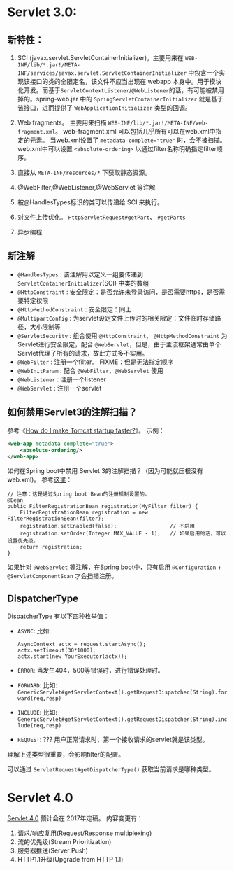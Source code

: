 
# Servlet 3.0:



## 新特性：

1. SCI (javax.servlet.ServletContainerInitializer)。主要用来在 `WEB-INF/lib/*.jar!/META-INF/services/javax.servlet.ServletContainerInitializer`
    中包含一个实现该接口的类的全限定名，该文件不应当出现在 webapp 本身中。用于模块化开发。而基于`ServletContextListener`/`@WebListener`的话，有可能被禁用掉的。spring-web.jar 中的 `SpringServletContainerInitializer` 就是基于该接口，进而提供了 `WebApplicationInitializer` 类型的回调。

1. Web fragments。 主要用来扫描 `WEB-INF/lib/*.jar!/META-INF/web-fragment.xml`。
     web-fragment.xml 可以包括几乎所有可以在web.xml中指定的元素。
     当web.xml设置了 `metadata-complete="true"` 时，会不被扫描。
     web.xml中可以设置 `<absolute-ordering>` 以通过filter名称明确指定filter顺序。

1. 直接从 `META-INF/resources/*` 下获取静态资源。
1. @WebFilter,@WebListener,@WebServlet 等注解
1. 被@HandlesTypes标识的类可以传递给 SCI 来执行。
1. 对文件上传优化。 `HttpServletRequest#getPart`、 `#getParts`
1. 异步编程

## 新注解
* `@HandlesTypes` : 该注解用以定义一组要传递到 `ServletContainerInitializer`(SCI) 中类的数组
* `@HttpConstraint` : 安全限定：是否允许未登录访问，是否需要https，是否需要特定权限
* `@HttpMethodConstraint` : 安全限定：同上
* `@MultipartConfig` : 为servlet设定文件上传时的相关限定：文件临时存储路径，大小限制等
* `@ServletSecurity` : 组合使用 `@HttpConstraint`、 `@HttpMethodConstraint` 为Servlet进行安全限定，配合 `@WebServlet`，但是，由于主流框架通常由单个Servlet代理了所有的请求，故此方式多不实用。
* `@WebFilter` : 注册一个filter。 FIXME：但是无法指定顺序
* `@WebInitParam` : 配合 `@WebFilter`，`@WebServlet` 使用
* `@WebListener` : 注册一个listener
* `@WebServlet` : 注册一个servlet

## 如何禁用Servlet3的注解扫描？
参考《[How do I make Tomcat startup faster?](https://wiki.apache.org/tomcat/HowTo/FasterStartUp)》。
示例：

```xml
<web-app metadata-complete="true">
    <absolute-ordering/>
</web-app>
```

如何在Spring boot中禁用 Servlet 3的注解扫描？（因为可能就压根没有web.xml)。
参考[这里](http://docs.spring.io/spring-boot/docs/1.4.1.RELEASE/reference/htmlsingle/#howto-disable-registration-of-a-servlet-or-filter)：

```
// 注意：这是通过Spring boot Bean的注册机制设置的。
@Bean
public FilterRegistrationBean registration(MyFilter filter) {
    FilterRegistrationBean registration = new FilterRegistrationBean(filter);
    registration.setEnabled(false);                 // 不启用
    registration.setOrder(Integer.MAX_VALUE - 1);   // 如果启用的话，可以设置优先级。
    return registration;
}
```

如果针对 `@WebServlet` 等注解，在Spring boot中，只有启用 `@Configuration` + `@ServletComponentScan` 才会扫描注册。

## DispatcherType
[DispatcherType](http://docs.oracle.com/javaee/6/api/javax/servlet/DispatcherType.html) 有以下四种枚举值：

* `ASYNC`: 比如:

    ```
    AsyncContext actx = request.startAsync();  
    actx.setTimeout(30*1000);  
    actx.start(new YourExecutor(actx));  
    ```

* `ERROR`:  当发生404，500等错误时，进行错误处理时。 
* `FORWARD`: 比如:  `GenericServlet#getServletContext().getRequestDispatcher(String).forward(req,resp)` 
* `INCLUDE`: 比如: `GenericServlet#getServletContext().getRequestDispatcher(String).include(req,resp)` 
* `REQUEST`: ??? 用户正常请求时，第一个接收请求的servlet就是该类型。

理解上述类型很重要，会影响filter的配置。

可以通过 `ServletRequest#getDispatcherType()` 获取当前请求是哪种类型。


# Servlet 4.0
[Servlet 4.0](https://jcp.org/en/jsr/detail?id=369) 预计会在 2017年定稿。 内容变更有：

1. 请求/响应复用(Request/Response multiplexing)
1. 流的优先级(Stream Prioritization)
1. 服务器推送(Server Push)
1. HTTP1.1升级(Upgrade from HTTP 1.1)
